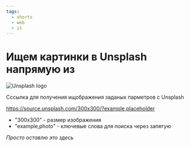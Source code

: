 ```yaml
---
tags:
  - shorts
  - web
  - it
---
```

# Ищем картинки в Unsplash напрямую из <img>

![Unsplash logo](https://upload.wikimedia.org/wikipedia/commons/thumb/4/4a/Unsplash_wordmark_logo.svg/220px-Unsplash_wordmark_logo.svg.png)

Cссылка для получения ищображения заданых парметров с  Unsplash

https://source.unsplash.com/300x300/?example,placeholder
- "300x300" - размер изображения
- "example,photo" - ключевые слова для поиска через запятую

*Просто оставлю это здесь*